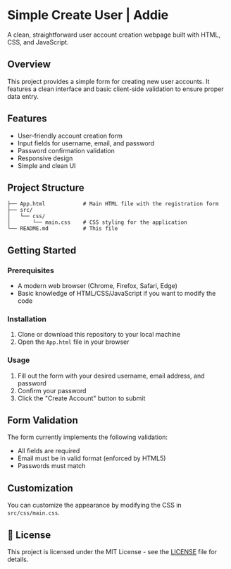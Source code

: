# Simple Create User | Addie

A clean, straightforward user account creation webpage built with HTML, CSS, and JavaScript.

## Overview

This project provides a simple form for creating new user accounts. It features a clean interface and basic client-side validation to ensure proper data entry.

## Features

- User-friendly account creation form
- Input fields for username, email, and password
- Password confirmation validation
- Responsive design
- Simple and clean UI

## Project Structure

```
├── App.html            # Main HTML file with the registration form
├── src/
│   └── css/
│       └── main.css    # CSS styling for the application
└── README.md           # This file
```

## Getting Started

### Prerequisites

- A modern web browser (Chrome, Firefox, Safari, Edge)
- Basic knowledge of HTML/CSS/JavaScript if you want to modify the code

### Installation

1. Clone or download this repository to your local machine
2. Open the `App.html` file in your browser

### Usage

1. Fill out the form with your desired username, email address, and password
2. Confirm your password
3. Click the "Create Account" button to submit

## Form Validation

The form currently implements the following validation:

- All fields are required
- Email must be in valid format (enforced by HTML5)
- Passwords must match

## Customization

You can customize the appearance by modifying the CSS in `src/css/main.css`.

## 📄 License
This project is licensed under the MIT License - see the [LICENSE](LICENSE) file for details.
